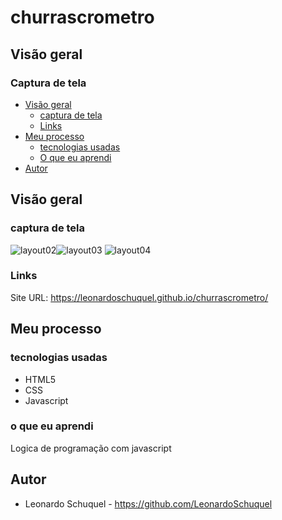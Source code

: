 # churrascrometro

## Visão geral

### Captura de tela

- [Visão geral](#overview)
  - [captura de tela](#screenshot)
  - [Links](#links)
- [Meu processo](#my-process)
  - [tecnologias usadas](#built-with)
  - [O que eu aprendi](#what-i-learned)
- [Autor](#author)

## Visão geral

### captura de tela

![layout02](https://user-images.githubusercontent.com/110574761/189547037-09878091-7f92-4f1e-9eff-78acddd89f71.png)![layout03](https://user-images.githubusercontent.com/110574761/189547039-1af85075-9361-4a36-9569-58302efd0e01.png)
![layout04](https://user-images.githubusercontent.com/110574761/189547040-df25d195-3690-45a0-a3e5-9c410571f264.png)

### Links

Site URL: https://leonardoschuquel.github.io/churrascrometro/

## Meu processo

### tecnologias usadas

- HTML5
- CSS
- Javascript

### o que eu aprendi

Logica de programação com javascript

## Autor

- Leonardo Schuquel - https://github.com/LeonardoSchuquel
